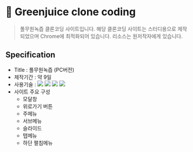 # 🍏 Greenjuice clone coding

> 풀무원녹즙 클론코딩 사이트입니다.
> 해당 클론코딩 사이트는 스터디용으로 제작되었으며 Chrome에 최적화되어 있습니다. 리소스는 원저작자에게 있습니다. 

## Specification

  - Title : 풀무원녹즙 (PC버전)
  - 제작기간 : 약 9일
  - 사용기술 : <img src="https://img.shields.io/badge/-HTML5-blue?style=flat-square&logo=html5&logoColor=white"> <img src="https://img.shields.io/badge/-CSS3-orange?style=flat-square&logo=css3&logoColor=white"> <img src="https://img.shields.io/badge/-JavaScript-yellow?style=flat-square&logo=JavaScript&logoColor=white"> <img src="https://img.shields.io/badge/-jQuery-blue?style=flat-square&logo=jQuery&logoColor=white">
  - 사이트 주요 구성 
    - 모달창
    - 위로가기 버튼
    - 주메뉴
    - 서브메뉴
    - 슬라이드
    - 탭메뉴
    - 하단 펼침메뉴

